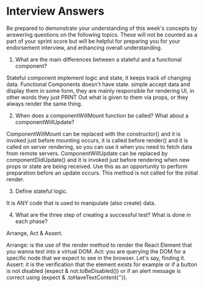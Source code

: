 # Interview Answers

Be prepared to demonstrate your understanding of this week's concepts by answering questions on the following topics. These will not be counted as a part of your sprint score but will be helpful for preparing you for your endorsement interview, and enhancing overall understanding.

1. What are the main differences between a stateful and a functional component?

Stateful component implement logic and state, it keeps track of changing data.
Functional Components doesn't have state. simple accept data and display them in some form, they are mainly responsible for rendering UI, in other words they just PRINT Out what is given to them via props, or they always render the same thing.

2. When does a componentWillMount function be called? What about a componentWillUpdate?

ComponentWillMount can be replaced with the constructor() and it is invoked just before mounting occurs, it is called before render() and it is called on server rendering, so you can use it when you need to fetch data from remote servers.
ComponentWillUpdate can be replaced by componentDidUpdate() and it is invoked just before rendering when new props or state are being received. Use this as an opportunity to perform preparation before an update occurs. This method is not called for the initial render.

3. Define stateful logic.

It is ANY code that is used to manipulate (also create) data.

4. What are the three step of creating a successful test? What is done in each phase?

Arrange, Act & Assert.

Arrange: is the use of the render method to render the React Element that you wanna test into a virtual DOM.
Act: you are querying the DOM for a specific node that we expect to see in the browser. Let's say, finding it.
Assert: it is the verification that the element exists for example or if a button is not disabled (expect & not.toBeDisabled()) or if an alert message is correct using (expect & .toHaveTextContent('')).
